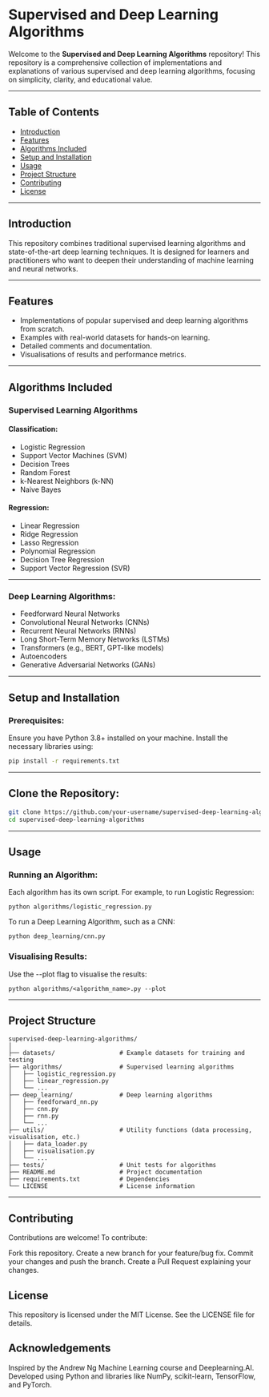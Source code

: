 # Supervised and Deep Learning Algorithms

Welcome to the **Supervised and Deep Learning Algorithms** repository! This repository is a comprehensive collection of implementations and explanations of various supervised and deep learning algorithms, focusing on simplicity, clarity, and educational value.

---

## Table of Contents

- [Introduction](#introduction)
- [Features](#features)
- [Algorithms Included](#algorithms-included)
- [Setup and Installation](#setup-and-installation)
- [Usage](#usage)
- [Project Structure](#project-structure)
- [Contributing](#contributing)
- [License](#license)

---

## Introduction

This repository combines traditional supervised learning algorithms and state-of-the-art deep learning techniques. It is designed for learners and practitioners who want to deepen their understanding of machine learning and neural networks.

---

## Features

- Implementations of popular supervised and deep learning algorithms from scratch.
- Examples with real-world datasets for hands-on learning.
- Detailed comments and documentation.
- Visualisations of results and performance metrics.

---

## Algorithms Included

### Supervised Learning Algorithms

#### Classification:
- Logistic Regression
- Support Vector Machines (SVM)
- Decision Trees
- Random Forest
- k-Nearest Neighbors (k-NN)
- Naive Bayes

#### Regression:
- Linear Regression
- Ridge Regression
- Lasso Regression
- Polynomial Regression
- Decision Tree Regression
- Support Vector Regression (SVR)

---

### Deep Learning Algorithms:
- Feedforward Neural Networks
- Convolutional Neural Networks (CNNs)
- Recurrent Neural Networks (RNNs)
- Long Short-Term Memory Networks (LSTMs)
- Transformers (e.g., BERT, GPT-like models)
- Autoencoders
- Generative Adversarial Networks (GANs)

---

## Setup and Installation

### Prerequisites:
Ensure you have Python 3.8+ installed on your machine. Install the necessary libraries using:
```bash
pip install -r requirements.txt
```
---

## Clone the Repository:
```bash
git clone https://github.com/your-username/supervised-deep-learning-algorithms.git
cd supervised-deep-learning-algorithms
```
---
## Usage
### Running an Algorithm:
Each algorithm has its own script. For example, to run Logistic Regression:
```
python algorithms/logistic_regression.py
```
To run a Deep Learning Algorithm, such as a CNN:
```
python deep_learning/cnn.py
```
### Visualising Results:
Use the --plot flag to visualise the results:
```
python algorithms/<algorithm_name>.py --plot
```
---
## Project Structure

```
supervised-deep-learning-algorithms/
│
├── datasets/                  # Example datasets for training and testing
├── algorithms/                # Supervised learning algorithms
│   ├── logistic_regression.py
│   ├── linear_regression.py
│   └── ...
├── deep_learning/             # Deep learning algorithms
│   ├── feedforward_nn.py
│   ├── cnn.py
│   ├── rnn.py
│   └── ...
├── utils/                     # Utility functions (data processing, visualisation, etc.)
│   ├── data_loader.py
│   ├── visualisation.py
│   └── ...
├── tests/                     # Unit tests for algorithms
├── README.md                  # Project documentation
├── requirements.txt           # Dependencies
└── LICENSE                    # License information
```
---
## Contributing
Contributions are welcome! To contribute:

Fork this repository.
Create a new branch for your feature/bug fix.
Commit your changes and push the branch.
Create a Pull Request explaining your changes.

## License
This repository is licensed under the MIT License. See the LICENSE file for details.

## Acknowledgements
Inspired by the Andrew Ng Machine Learning course and Deeplearning.AI.
Developed using Python and libraries like NumPy, scikit-learn, TensorFlow, and PyTorch.



